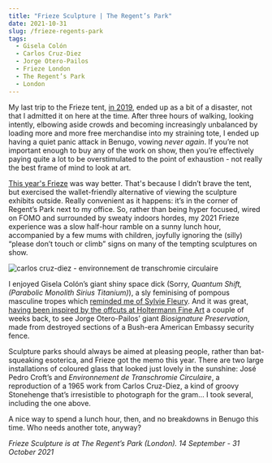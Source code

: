 ```yaml
---
title: "Frieze Sculpture | The Regent’s Park"
date: 2021-10-31
slug: /frieze-regents-park
tags:
  - Gisela Colón
  - Carlos Cruz-Diez
  - Jorge Otero-Pailos
  - Frieze London
  - The Regent’s Park
  - London
---
```


My last trip to the Frieze tent, [in 2019](/tejada-frieze), ended up as a bit of a disaster, not that I admitted it on here at the time. After three hours of walking, looking intently, elbowing aside crowds and becoming increasingly unbalanced by loading more and more free merchandise into my straining tote, I ended up having a quiet panic attack in Benugo, vowing *never again*. If you’re not important enough to buy any of the work on show, then you’re effectively paying quite a lot to be overstimulated to the point of exhaustion - not really the best frame of mind to look at art.

[This year's Frieze](https://www.frieze.com/article/frieze-sculpture-returns-regents-park-2021) was way better. That's because I didn’t brave the tent, but exercised the wallet-friendly alternative of viewing the sculpture exhibits outside. Really convenient as it happens: it’s in the corner of Regent’s Park next to my office. So, rather than being hyper focused, wired on FOMO and surrounded by sweaty indoors hordes, my 2021 Frieze experience was a slow half-hour ramble on a sunny lunch hour, accompanied by a few mums with children, joyfully ignoring the (silly) “please don’t touch or climb” signs on many of the tempting sculptures on show.

![carlos cruz-diez - environnement de transchromie circulaire](/frieze-regents-park-1.jpeg)

I enjoyed Gisela Colón’s giant shiny space dick (Sorry, *Quantum Shift, (Parabolic Monolith Sirius Titanium)*), a sly feminising of pompous masculine tropes which [reminded me of Sylvie Fleury](/oehlen-hetzler). And it was great, [having been inspired by the offcuts at Holtermann Fine Art](/otero-pailos-holtermann) a couple of weeks back, to see Jorge Otero-Pailos’ giant *Biosignature Preservation*, made from destroyed sections of a Bush-era American Embassy security fence.

Sculpture parks should always be aimed at pleasing people, rather than bat-squeaking esoterica, and Frieze got the memo this year. There are two large installations of coloured glass that looked just lovely in the sunshine:  José Pedro Croft’s and *Environnement de Transchromie Circulaire*, a reproduction of a 1965 work from Carlos Cruz-Diez, a kind of groovy Stonehenge that’s irresistible to photograph for the gram… I took several, including the one above.

A nice way to spend a lunch hour, then, and no breakdowns in Benugo this time. Who needs another tote, anyway?

*Frieze Sculpture is at The Regent’s Park (London). 14 September - 31 October 2021*
